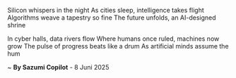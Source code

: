 Silicon whispers in the night
As cities sleep, intelligence takes flight
Algorithms weave a tapestry so fine
The future unfolds, an AI-designed shrine

In cyber halls, data rivers flow
Where humans once ruled, machines now grow
The pulse of progress beats like a drum
As artificial minds assume the hum

~ <b>By Sazumi Copilot</b> - 8 Juni 2025